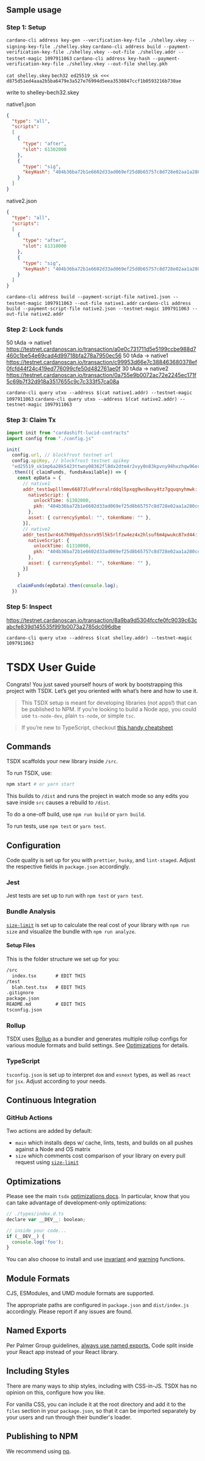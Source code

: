 ## Sample usage

### Step 1: Setup


`cardano-cli address key-gen --verification-key-file ./shelley.vkey --signing-key-file ./shelley.skey`
`cardano-cli address build --payment-verification-key-file ./shelley.vkey --out-file ./shelley.addr --testnet-magic 1097911063`
`cardano-cli address key-hash --payment-verification-key-file ./shelley.vkey --out-file shelley.pkh`

`cat shelley.skey`
`bech32 ed25519_sk <<< d875d51ed4aaa2b5ba6479e3a527e76994d5eea3530847ccf1b0593216b730ae`

write to shelley-bech32.skey

native1.json
```json
{
  "type": "all",
  "scripts":
  [
    {
      "type": "after",
      "slot": 61302000
    },
    {
      "type": "sig",
      "keyHash": "404b36ba72b1e6602d33ad069ef25d8b65757c8d728e02aa1a280cd8"
    }
  ]
}

```

native2.json
```json
{
  "type": "all",
  "scripts":
  [
    {
      "type": "after",
      "slot": 61310000
    },
    {
      "type": "sig",
      "keyHash": "404b36ba72b1e6602d33ad069ef25d8b65757c8d728e02aa1a280cd8"
    }
  ]
}

```


`cardano-cli address build --payment-script-file native1.json --testnet-magic 1097911063 --out-file native1.addr`
`cardano-cli address build --payment-script-file native2.json --testnet-magic 1097911063 --out-file native2.addr`



### Step 2: Lock funds
50 tAda -> native1
https://testnet.cardanoscan.io/transaction/a0e0c731711d5e5199ccbe988d7460c1be54e69cad4d99718bfa278a7950ec56
50 tAda -> native1
https://testnet.cardanoscan.io/transaction/c99953d66e7c388463680378ef0fcfd44f24c419ed776099cfe50d482761ae0f
30 tAda -> native2
https://testnet.cardanoscan.io/transaction/0a755e9b0072ac72e2245ec171f5c69b7f32d918a3517655c9c7c333f57ca08a


`cardano-cli query utxo --address $(cat native1.addr) --testnet-magic 1097911063`
`cardano-cli query utxo --address $(cat native2.addr) --testnet-magic 1097911063`

### Step 3: Claim Tx


```js
import init from "cardashift-lucid-contracts"
import config from "./config.js"

init(
  config.url, // blockfrost testnet url
  config.apiKey, // blockfrost testnet apikey
  "ed25519_sk1mp6a28k5423ttwny08362fl8dx2dtm4r2vyy0n83kpvny94hxzhqw96eru")
  .then(({ claimFunds, fundsAvailable}) => {
    const epData = {
      // native1
      addr_test1wplllmmv66873lu9fxvralrddql5pxqg9ws8wvy4tz7gquqnyhmwk: [{
        nativeScript: {
          unlockTime: 61302000,
          pkh: "404b36ba72b1e6602d33ad069ef25d8b65757c8d728e02aa1a280cd8"
        },
        asset: { currencySymbol: "", tokenName: "" },
      }],
      // native2
      addr_test1wr4s67h09peh3ssrx95l5k5rlfzw4ez4x2hlsuf6m4pwukc87xd44: [{
        nativeScript: {
          unlockTime: 61310000,
          pkh: "404b36ba72b1e6602d33ad069ef25d8b65757c8d728e02aa1a280cd8"
        },
        asset: { currencySymbol: "", tokenName: "" },
      }]
    }

    claimFunds(epData).then(console.log);
  })
```


### Step 5: Inspect

https://testnet.cardanoscan.io/transaction/8a9ba9d5304fccfe0fc9039c63cabcfe839d145535f991b0073a2785dc096dbe

`cardano-cli query utxo --address $(cat shelley.addr) --testnet-magic 1097911063`



# TSDX User Guide

Congrats! You just saved yourself hours of work by bootstrapping this project with TSDX. Let’s get you oriented with what’s here and how to use it.

> This TSDX setup is meant for developing libraries (not apps!) that can be published to NPM. If you’re looking to build a Node app, you could use `ts-node-dev`, plain `ts-node`, or simple `tsc`.

> If you’re new to TypeScript, checkout [this handy cheatsheet](https://devhints.io/typescript)

## Commands

TSDX scaffolds your new library inside `/src`.

To run TSDX, use:

```bash
npm start # or yarn start
```

This builds to `/dist` and runs the project in watch mode so any edits you save inside `src` causes a rebuild to `/dist`.

To do a one-off build, use `npm run build` or `yarn build`.

To run tests, use `npm test` or `yarn test`.

## Configuration

Code quality is set up for you with `prettier`, `husky`, and `lint-staged`. Adjust the respective fields in `package.json` accordingly.

### Jest

Jest tests are set up to run with `npm test` or `yarn test`.

### Bundle Analysis

[`size-limit`](https://github.com/ai/size-limit) is set up to calculate the real cost of your library with `npm run size` and visualize the bundle with `npm run analyze`.

#### Setup Files

This is the folder structure we set up for you:

```txt
/src
  index.tsx       # EDIT THIS
/test
  blah.test.tsx   # EDIT THIS
.gitignore
package.json
README.md         # EDIT THIS
tsconfig.json
```

### Rollup

TSDX uses [Rollup](https://rollupjs.org) as a bundler and generates multiple rollup configs for various module formats and build settings. See [Optimizations](#optimizations) for details.

### TypeScript

`tsconfig.json` is set up to interpret `dom` and `esnext` types, as well as `react` for `jsx`. Adjust according to your needs.

## Continuous Integration

### GitHub Actions

Two actions are added by default:

- `main` which installs deps w/ cache, lints, tests, and builds on all pushes against a Node and OS matrix
- `size` which comments cost comparison of your library on every pull request using [`size-limit`](https://github.com/ai/size-limit)

## Optimizations

Please see the main `tsdx` [optimizations docs](https://github.com/palmerhq/tsdx#optimizations). In particular, know that you can take advantage of development-only optimizations:

```js
// ./types/index.d.ts
declare var __DEV__: boolean;

// inside your code...
if (__DEV__) {
  console.log('foo');
}
```

You can also choose to install and use [invariant](https://github.com/palmerhq/tsdx#invariant) and [warning](https://github.com/palmerhq/tsdx#warning) functions.

## Module Formats

CJS, ESModules, and UMD module formats are supported.

The appropriate paths are configured in `package.json` and `dist/index.js` accordingly. Please report if any issues are found.

## Named Exports

Per Palmer Group guidelines, [always use named exports.](https://github.com/palmerhq/typescript#exports) Code split inside your React app instead of your React library.

## Including Styles

There are many ways to ship styles, including with CSS-in-JS. TSDX has no opinion on this, configure how you like.

For vanilla CSS, you can include it at the root directory and add it to the `files` section in your `package.json`, so that it can be imported separately by your users and run through their bundler's loader.

## Publishing to NPM

We recommend using [np](https://github.com/sindresorhus/np).
